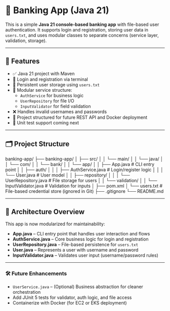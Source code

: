 # 🏦 Banking App (Java 21)

This is a simple **Java 21 console-based banking app** with file-based user authentication. It supports login and registration, storing user data in `users.txt`, and uses modular classes to separate concerns (service layer, validation, storage).

---

## 🔧 Features

- ✅ Java 21 project with Maven
- 🔐 Login and registration via terminal
- 💾 Persistent user storage using `users.txt`
- 🧱 Modular service structure:
  - `AuthService` for business logic
  - `UserRepository` for file I/O
  - `InputValidator` for field validation
- ❌ Handles invalid usernames and passwords
- 📂 Project structured for future REST API and Docker deployment
- 🧪 Unit test support coming next


---

## 🗂️ Project Structure

banking-app/
├── banking-app/
│   ├── src/
│   │   └── main/
│   │       └── java/
│   │           └── com/
│   │               └── bank/
│   │                   └── app/
│   │                       ├── App.java                 # CLI entry point
│   │                       ├── auth/
│   │                       │   ├── AuthService.java     # Login/register logic
│   │                       │   └── User.java            # User model
│   │                       ├── repository/
│   │                       │   └── UserRepository.java  # File storage for users
│   │                       └── validation/
│   │                           └── InputValidator.java  # Validation for inputs
│   ├── pom.xml
│   └── users.txt              # File-based credential store (ignored in Git)
├── .gitignore
└── README.md


---

## 🔧 Architecture Overview

This app is now modularized for maintainability:

- **App.java** – CLI entry point that handles user interaction and flows
- **AuthService.java** – Core business logic for login and registration
- **UserRepository.java** – File-based persistence for `users.txt`
- **User.java** – Represents a user with username and password
- **InputValidator.java** – Validates user input (username/password rules)

---

### 🛠️ Future Enhancements
- `UserService.java` – (Optional) Business abstraction for cleaner orchestration
- Add JUnit 5 tests for validator, auth logic, and file access
- Containerize with Docker (for EC2 or EKS deployment)

